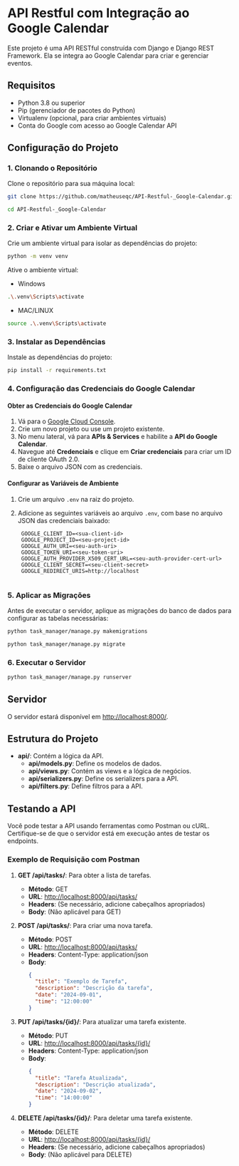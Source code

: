 # API Restful com Integração ao Google Calendar

Este projeto é uma API RESTful construída com Django e Django REST Framework. Ela se integra ao Google Calendar para criar e gerenciar eventos.

## Requisitos

- Python 3.8 ou superior
- Pip (gerenciador de pacotes do Python)
- Virtualenv (opcional, para criar ambientes virtuais)
- Conta do Google com acesso ao Google Calendar API

## Configuração do Projeto

### 1. Clonando o Repositório

Clone o repositório para sua máquina local:

```bash
git clone https://github.com/matheuseqc/API-Restful-_Google-Calendar.git
```

```bash
cd API-Restful-_Google-Calendar
```

### 2. Criar e Ativar um Ambiente Virtual

Crie um ambiente virtual para isolar as dependências do projeto:
```bash
python -m venv venv
```
Ative o ambiente virtual:
- Windows
```bash
.\.venv\Scripts\activate 
```

- MAC/LINUX
```bash
source .\.venv\Scripts\activate 
```


### 3.  Instalar as Dependências
Instale as dependências do projeto:
```bash
pip install -r requirements.txt
```

### 4. Configuração das Credenciais do Google Calendar

#### Obter as Credenciais do Google Calendar

1. Vá para o [Google Cloud Console](https://developers.google.com/calendar/api/quickstart/python).
2. Crie um novo projeto ou use um projeto existente.
3. No menu lateral, vá para **APIs & Services** e habilite a **API do Google Calendar**.
4. Navegue até **Credenciais** e clique em **Criar credenciais** para criar um ID de cliente OAuth 2.0.
5. Baixe o arquivo JSON com as credenciais.

#### Configurar as Variáveis de Ambiente

1. Crie um arquivo `.env` na raiz do projeto.
2. Adicione as seguintes variáveis ao arquivo `.env`, com base no arquivo JSON das credenciais baixado:

   ```env
    GOOGLE_CLIENT_ID=<sua-client-id>
    GOOGLE_PROJECT_ID=<seu-project-id>
    GOOGLE_AUTH_URI=<seu-auth-uri>
    GOOGLE_TOKEN_URI=<seu-token-uri>
    GOOGLE_AUTH_PROVIDER_X509_CERT_URL=<seu-auth-provider-cert-url>
    GOOGLE_CLIENT_SECRET=<seu-client-secret>
    GOOGLE_REDIRECT_URIS=http://localhost
  
### 5. Aplicar as Migrações
Antes de executar o servidor, aplique as migrações do banco de dados para configurar as tabelas necessárias:
```bash
python task_manager/manage.py makemigrations
```
```bash
python task_manager/manage.py migrate
```

### 6. Executar o Servidor
```bash
python task_manager/manage.py runserver
```

## Servidor

O servidor estará disponível em [http://localhost:8000/](http://localhost:8000/).

## Estrutura do Projeto

- **api/**: Contém a lógica da API.
  - **api/models.py**: Define os modelos de dados.
  - **api/views.py**: Contém as views e a lógica de negócios.
  - **api/serializers.py**: Define os serializers para a API.
  - **api/filters.py**: Define filtros para a API.
## Testando a API

Você pode testar a API usando ferramentas como Postman ou cURL. Certifique-se de que o servidor está em execução antes de testar os endpoints.

### Exemplo de Requisição com Postman

1. **GET /api/tasks/**: Para obter a lista de tarefas.
   - **Método**: GET
   - **URL**: [http://localhost:8000/api/tasks/](http://localhost:8000/api/tasks/)
   - **Headers**: (Se necessário, adicione cabeçalhos apropriados)
   - **Body**: (Não aplicável para GET)

2. **POST /api/tasks/**: Para criar uma nova tarefa.
   - **Método**: POST
   - **URL**: [http://localhost:8000/api/tasks/](http://localhost:8000/api/tasks/)
   - **Headers**: Content-Type: application/json
   - **Body**: 
     ```json
     {
       "title": "Exemplo de Tarefa",
       "description": "Descrição da tarefa",
       "date": "2024-09-01",
       "time": "12:00:00"
     }
     ```

3. **PUT /api/tasks/{id}/**: Para atualizar uma tarefa existente.
   - **Método**: PUT
   - **URL**: [http://localhost:8000/api/tasks/{id}/](http://localhost:8000/api/tasks/{id}/)
   - **Headers**: Content-Type: application/json
   - **Body**: 
     ```json
     {
       "title": "Tarefa Atualizada",
       "description": "Descrição atualizada",
       "date": "2024-09-02",
       "time": "14:00:00"
     }
     ```

4. **DELETE /api/tasks/{id}/**: Para deletar uma tarefa existente.
   - **Método**: DELETE
   - **URL**: [http://localhost:8000/api/tasks/{id}/](http://localhost:8000/api/tasks/{id}/)
   - **Headers**: (Se necessário, adicione cabeçalhos apropriados)
   - **Body**: (Não aplicável para DELETE)

